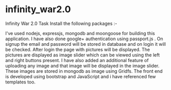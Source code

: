 # infinity_war2.0
Infinity War 2.0 Task
Install the following packages :-



I've used nodejs, expressjs, mongodb and moongoose for building this application.
I have also done google+ authentication using passport.js .
On signup the email and password will be stored in database and on login
it will be checked. 
After login the page with pictures will be displayed.
The pictures are displayed as image slider which can be viewed
using the left and right buttons present.
I have also added an additional feature of uploading any image and that
image will be displayed in the image slider.
These images are stored in mongodb as image using Gridfs.
The front end is developed using bootstrap and JavaScript and i have 
referenced few templates too.

